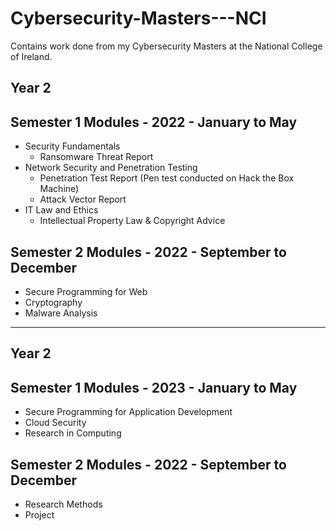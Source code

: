 # Cybersecurity-Masters---NCI
Contains work done from my Cybersecurity Masters at the National College of Ireland.

## Year 2
## Semester 1 Modules - 2022 - January to May
- Security Fundamentals
    - Ransomware Threat Report
- Network Security and Penetration Testing
    - Penetration Test Report (Pen test conducted on Hack the Box Machine)
    - Attack Vector Report  
- IT Law and Ethics
    - Intellectual Property Law & Copyright Advice

## Semester 2 Modules - 2022 - September to December
- Secure Programming for Web
- Cryptography
- Malware Analysis

***
## Year 2
## Semester 1 Modules - 2023 - January to May
- Secure Programming for Application Development
- Cloud Security
- Research in Computing

## Semester 2 Modules - 2022 - September to December
- Research Methods
- Project
